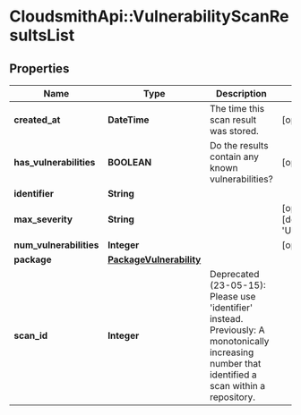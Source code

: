 # CloudsmithApi::VulnerabilityScanResultsList

## Properties
Name | Type | Description | Notes
------------ | ------------- | ------------- | -------------
**created_at** | **DateTime** | The time this scan result was stored. | [optional] 
**has_vulnerabilities** | **BOOLEAN** | Do the results contain any known vulnerabilities? | [optional] 
**identifier** | **String** |  | 
**max_severity** | **String** |  | [optional] [default to &#39;Unknown&#39;]
**num_vulnerabilities** | **Integer** |  | [optional] 
**package** | [**PackageVulnerability**](PackageVulnerability.md) |  | 
**scan_id** | **Integer** | Deprecated (23-05-15): Please use &#39;identifier&#39; instead. Previously: A monotonically increasing number that identified a scan within a repository. | 


